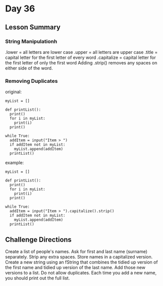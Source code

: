 # Day 36

## Lesson Summary

### String Manipulationh
.lower = all letters are lower case
.upper = all letters are upper case
.title = capital letter for the first letter of every word
.capitalize = capital letter for the first letter of only the first word
Adding .strip() removes any spaces on either side of the word.
### Removing Duplicates
original:
```
myList = []

def printList():
  print()
  for i in myList:
    print(i)
  print()

while True:
  addItem = input("Item > ")
  if addItem not in myList:
    myList.append(addItem) 
  printList()
```
example:
```
myList = []

def printList():
  print()
  for i in myList:
    print(i)
  print()

while True:
  addItem = input("Item > ").capitalize().strip()
  if addItem not in myList:
    myList.append(addItem)
  printList()
```

## Challenge Directions
Create a list of people's names. Ask for first and last name (surname) separately.
Strip any extra spaces.
Store names in a capitalized version.
Create a new string using an fString that combines the tidied up version of the first name and tidied up version of the last name.
Add those new versions to a list.
Do not allow duplicates.
Each time you add a new name, you should print out the full list.

